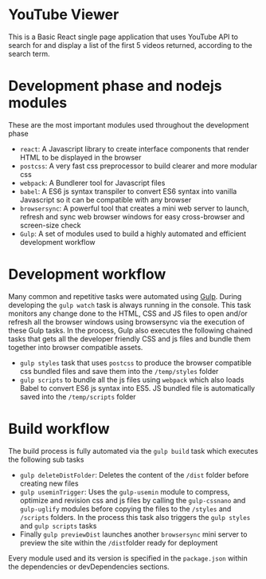 # YouTube Viewer

This is a Basic React single page application that uses YouTube API to search for and display a list of the first 5 videos returned, according to the search term.

# Development phase and nodejs modules
These are the most important modules used throughout the development phase
- ``react``: A Javascript library to create interface components that render HTML to be displayed in the browser
- ``postcss``: A very fast css preprocessor to build clearer and more modular css
- ``webpack``: A Bundlerer tool for Javascript files 
- ``babel``: A ES6 js syntax transpiler to convert ES6 syntax into vanilla Javascript so it can be compatible with any browser
- ``browsersync``: A powerful tool that creates a mini web server to launch, refresh and sync web browser windows for easy cross-browser and screen-size check  
- ``Gulp``: A set of modules used to build a highly automated and efficient development workflow

# Development workflow
Many common and repetitive tasks were automated using [Gulp](https://gulpjs.com//).
During developing the ``gulp watch`` task is always running in the console. This task monitors any change done to the HTML, CSS and JS files to open and/or refresh all the browser windows using browsersync via the execution of these Gulp tasks. In the process, Gulp also executes the following chained tasks that gets all the developer friendly CSS and js files and bundle them together into browser compatible assets.

- ``gulp styles`` task that uses ``postcss`` to produce the browser compatible css bundled files and save them into the ``/temp/styles`` folder
- ``gulp scripts`` to bundle all the js files using ``webpack`` which also loads Babel to convert ES6 js syntax into ES5. JS bundled file is automatically saved into the ``/temp/scripts`` folder

# Build workflow
The build process is fully automated via the ``gulp build`` task which executes the following sub tasks
- ``gulp deleteDistFolder``: Deletes the content of the ``/dist`` folder before creating new files
- ``gulp useminTrigger``: Uses the ``gulp-usemin`` module to compress, optimize and revision css and js files by calling the ``gulp-cssnano`` and ``gulp-uglify`` modules before copying the files to the ``/styles`` and ``/scripts`` folders. In the process this task also triggers the ``gulp styles`` and ``gulp scripts`` tasks
- Finally ``gulp previewDist`` launches another ``browsersync`` mini server to preview the site within the ``/dist``folder ready for deployment
 
Every module used and its version is specified in the ``package.json`` within the dependencies or devDependencies sections.

 


